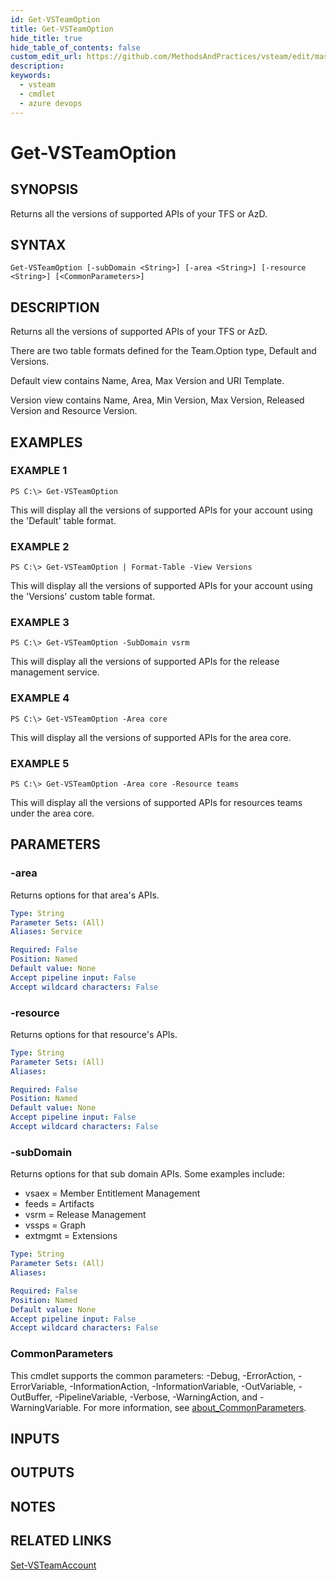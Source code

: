 ```yaml
---
id: Get-VSTeamOption
title: Get-VSTeamOption
hide_title: true
hide_table_of_contents: false
custom_edit_url: https://github.com/MethodsAndPractices/vsteam/edit/master/.docs/Get-VSTeamOption.md
description: 
keywords:
  - vsteam
  - cmdlet
  - azure devops
---
```


# Get-VSTeamOption

## SYNOPSIS
Returns all the versions of supported APIs of your TFS or AzD.

## SYNTAX

```
Get-VSTeamOption [-subDomain <String>] [-area <String>] [-resource <String>] [<CommonParameters>]
```

## DESCRIPTION
Returns all the versions of supported APIs of your TFS or AzD.

There are two table formats defined for the Team.Option type, Default and Versions.

Default view contains Name, Area, Max Version and URI Template.

Version view contains Name, Area, Min Version, Max Version, Released Version and Resource Version.

## EXAMPLES

### EXAMPLE 1
```
PS C:\> Get-VSTeamOption
```

This will display all the versions of supported APIs for your account using the 'Default' table format.

### EXAMPLE 2
```
PS C:\> Get-VSTeamOption | Format-Table -View Versions
```

This will display all the versions of supported APIs for your account using the 'Versions' custom table format.

### EXAMPLE 3
```
PS C:\> Get-VSTeamOption -SubDomain vsrm
```

This will display all the versions of supported APIs for the release management service.

### EXAMPLE 4
```
PS C:\> Get-VSTeamOption -Area core
```

This will display all the versions of supported APIs for the area core.

### EXAMPLE 5
```
PS C:\> Get-VSTeamOption -Area core -Resource teams
```

This will display all the versions of supported APIs for resources teams under the area core.

## PARAMETERS

### -area
Returns options for that area's APIs.

```yaml
Type: String
Parameter Sets: (All)
Aliases: Service

Required: False
Position: Named
Default value: None
Accept pipeline input: False
Accept wildcard characters: False
```

### -resource
Returns options for that resource's APIs.

```yaml
Type: String
Parameter Sets: (All)
Aliases:

Required: False
Position: Named
Default value: None
Accept pipeline input: False
Accept wildcard characters: False
```

### -subDomain
Returns options for that sub domain APIs.
Some examples include:

- vsaex = Member Entitlement Management
- feeds = Artifacts
- vsrm = Release Management
- vssps = Graph
- extmgmt = Extensions

```yaml
Type: String
Parameter Sets: (All)
Aliases:

Required: False
Position: Named
Default value: None
Accept pipeline input: False
Accept wildcard characters: False
```

### CommonParameters
This cmdlet supports the common parameters: -Debug, -ErrorAction, -ErrorVariable, -InformationAction, -InformationVariable, -OutVariable, -OutBuffer, -PipelineVariable, -Verbose, -WarningAction, and -WarningVariable. For more information, see [about_CommonParameters](http://go.microsoft.com/fwlink/?LinkID=113216).

## INPUTS

## OUTPUTS

## NOTES

## RELATED LINKS

[Set-VSTeamAccount]()


